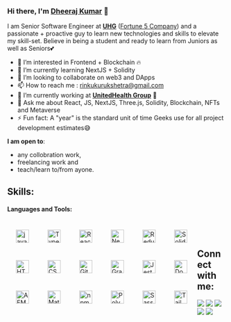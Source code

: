 ### Hi there, I'm [Dheeraj Kumar](https://twitter.com/dheeraj_kkde) 👋

I am Senior Software Engineer at [<b>UHG</b>](https://www.unitedhealthgroup.com/) ([Fortune 5 Company](https://fortune.com/fortune500/)) and a passionate + proactive guy to learn new technologies and skills to elevate my skill-set. Believe in being a student and ready to learn from Juniors as well as Seniors💕

- 👀 I’m interested in Frontend + Blockchain 🔥
- 🌱 I’m currently learning NextJS + Solidity
- 💞️ I’m looking to collaborate on web3 and DApps
- 📫 How to reach me : rinkukurukshetra@gmail.com
- 💼 I’m currently working at [<b>UnitedHealth Group</b>](https://www.unitedhealthgroup.com/) 🔵
- 💬 Ask me about React, JS, NextJS, Three.js, Solidity, Blockchain, NFTs and Metaverse
- ⚡ Fun fact: A "year" is the standard unit of time Geeks use for all project development estimates😅

 **I am open to**:

- any collobration work,
- freelancing work and
- teach/learn to/from ayone.


## Skills:

#### Languages and Tools:

[<img align="left" alt="javaScript" width="30px" style="padding:20px;" src="https://cdn.jsdelivr.net/gh/devicons/devicon/icons/javascript/javascript-original.svg" />](https://developer.mozilla.org/en-US/docs/Web/JavaScript)
[<img align="left" alt="TypeScript" width="30px" style="padding:20px;" src="https://cdn.jsdelivr.net/gh/devicons/devicon/icons/typescript/typescript-original.svg" />](https://www.typescriptlang.org/docs/)
[<img align="left" alt="React JS" width="30px" style="padding:20px;" src="https://cdn.jsdelivr.net/gh/devicons/devicon/icons/react/react-original.svg" />](https://reactjs.org/docs/getting-started.html)
[<img align="left" alt="Next JS" width="30px" style="padding:20px;" src="https://cdn.jsdelivr.net/gh/devicons/devicon/icons/nextjs/nextjs-original-wordmark.svg" />](https://nextjs.org/)
[<img align="left" alt="Redux" width="30px" style="padding:20px;" src="https://cdn.jsdelivr.net/gh/devicons/devicon/icons/redux/redux-original.svg" />](https://redux.js.org/)
[<img align="left" alt="Solidity" width="30px" style="padding:20px;" src="https://cdn.jsdelivr.net/gh/devicons/devicon/icons/solidity/solidity-original.svg" />](https://docs.soliditylang.org/en/v0.8.17/)
[<img align="left" alt="HTML" width="30px" style="padding:20px;" src="https://cdn.jsdelivr.net/gh/devicons/devicon/icons/html5/html5-original.svg" />](https://www.w3schools.com/html/)
[<img align="left" alt="CSS" width="30px" style="padding:20px;" src="https://cdn.jsdelivr.net/gh/devicons/devicon/icons/css3/css3-original.svg" />](https://www.w3schools.com/css/)
[<img align="left" alt="Git" width="30px" style="padding:20px;" src="https://cdn.jsdelivr.net/gh/devicons/devicon/icons/git/git-original.svg" />](https://git-scm.com/doc)
[<img align="left" alt="GraphQL" width="30px" style="padding:20px;" src="https://cdn.jsdelivr.net/gh/devicons/devicon/icons/graphql/graphql-plain.svg" />](https://www.w3schools.com/css/)
[<img align="left" alt="Jest" width="30px" style="padding:20px;" src="https://cdn.jsdelivr.net/gh/devicons/devicon/icons/jest/jest-plain.svg" />](https://www.w3schools.com/css/)
[<img align="left" alt="Docker" width="30px" style="padding:20px;" src="https://cdn.jsdelivr.net/gh/devicons/devicon/icons/docker/docker-original.svg" />](https://docs.docker.com/)
[<img align="left" alt="AEM" width="30px" style="padding:20px;" src="https://uxwing.com/wp-content/themes/uxwing/download/brands-and-social-media/adobe-experience-manager-aem-icon.png" />](https://experienceleague.adobe.com/docs/experience-manager-65.html?lang=en)
[<img align="left" alt="MaterialUI" width="30px" style="padding:20px;" src="https://cdn.jsdelivr.net/gh/devicons/devicon/icons/materialui/materialui-original.svg" />](https://mui.com/)
[<img align="left" alt="npm" width="30px" style="padding:20px;" src="https://cdn.jsdelivr.net/gh/devicons/devicon/icons/npm/npm-original-wordmark.svg" />](https://www.npmjs.com/)
[<img align="left" alt="Polygon" width="30px" style="padding:20px;" src="https://cdn.jsdelivr.net/gh/devicons/devicon/icons/polygon/polygon-original.svg" />](https://polygon.technology/)
[<img align="left" alt="Sass" width="30px" style="padding:20px;" src="https://cdn.jsdelivr.net/gh/devicons/devicon/icons/sass/sass-original.svg" />](https://sass-lang.com/)
[<img align="left" alt="Tailwind css" width="30px" style="padding:20px;" src="https://cdn.jsdelivr.net/gh/devicons/devicon/icons/tailwindcss/tailwindcss-plain.svg" />](https://tailwindcss.com/)
<br> 
<br>

## Connect with me:

<p align = "center">

[<img src ="https://img.shields.io/badge/website-%23.svg?&style=for-the-badge&logo=www&logoColor=white%22&color=black">](https://github.com/Dheeraj-kkde/)
[<img src="https://img.shields.io/badge/twitter-%231DA1F2.svg?&style=for-the-badge&logo=twitter&logoColor=white&color=black" />](https://twitter.com/dheeraj_kkde) 
[<img src="https://img.shields.io/badge/linkedin-%2312100E.svg?&style=for-the-badge&logo=linkedin&logoColor=white&color=black" />](https://www.linkedin.com/in/dheeraj-kumar-961595ab/)
[<img src="https://img.shields.io/badge/medium-%2312100E.svg?&style=for-the-badge&logo=medium&logoColor=white&color=black" />](https://medium.com/@acciolatec)
[<img src="https://img.shields.io/badge/instagram-%2312100E.svg?&style=for-the-badge&logo=instagram&logoColor=white&color=black" />](https://www.instagram.com/dheeraj.149/)
</p>

<!---
Dheeraj-kkde/Dheeraj-kkde is a ✨ special ✨ repository because its `README.md` (this file) appears on your GitHub profile.
You can click the Preview link to take a look at your changes.
--->
